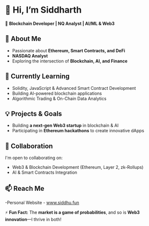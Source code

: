 # 👋 Hi, I’m Siddharth

🚀 **Blockchain Developer | NQ Analyst | AI/ML & Web3**  

## 👀 About Me  
- Passionate about **Ethereum, Smart Contracts, and DeFi**  
- **NASDAQ Analyst** 
- Exploring the intersection of **Blockchain, AI, and Finance**  

## 🌱 Currently Learning  
- Solidity, JavaScript & Advanced Smart Contract Development  
- Building AI-powered blockchain applications  
- Algorithmic Trading & On-Chain Data Analytics  

## 💡 Projects & Goals  
- Building **a next-gen Web3 startup** in blockchain & AI   
- Participating in **Ethereum hackathons** to create innovative dApps  

## 💞️ Collaboration  
I'm open to collaborating on:  
- Web3 & Blockchain Development (Ethereum, Layer 2, zk-Rollups)  
- AI & Smart Contracts Integration    

## 📫 Reach Me  
-Personal Website - www.siddhu.fun

⚡ **Fun Fact:** The **market is a game of probabilities**, and so is **Web3 innovation**—I thrive in both!  
